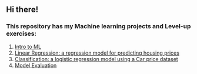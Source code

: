 ## Hi there! 
### This repository has my Machine learning projects and Level-up exercises:
1. [Intro to ML](https://github.com/camilapulido/MachineLearning_projects/blob/16f3cb787d2f21c8694c75987bc4fb1f9af17bf9/ML_Exercises/ML_Intro%20to%20Linear%20Regression.ipynb)
2. [Linear Regression: a regression model for predicting housing prices](https://github.com/camilapulido/MachineLearning_projects/blob/d9bbef024e88982da547d939afd3fe6c43db7c22/ML_Exercises/Ch2_Linear%20regression_Homework.ipynb)
3. [Classification: a logistic regression model using a Car price dataset](https://github.com/camilapulido/MachineLearning_projects/blob/d9bbef024e88982da547d939afd3fe6c43db7c22/ML_Exercises/Ch03_Classification_Homework.ipynb)
4. [Model Evaluation](https://github.com/camilapulido/MachineLearning_projects/blob/d9bbef024e88982da547d939afd3fe6c43db7c22/ML_Exercises/Ch04_EvaluationMetrics_Homework.ipynb)
  
  

